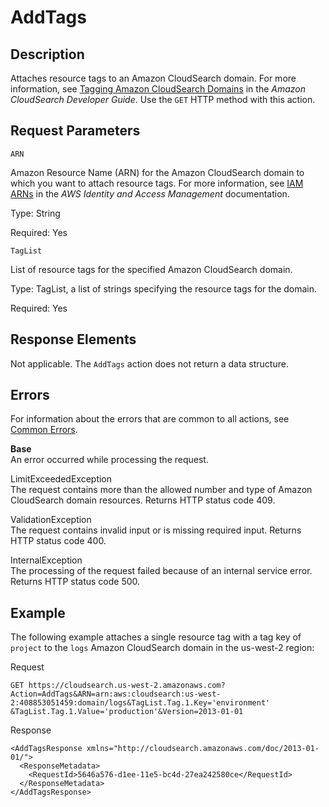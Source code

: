 # AddTags<a name="API_AddTags"></a>

## Description<a name="API_AddTags_Description"></a>

Attaches resource tags to an Amazon CloudSearch domain\. For more information, see [Tagging Amazon CloudSearch Domains](tagging-cloudsearch-domains.md) in the *Amazon CloudSearch Developer Guide*\. Use the `GET` HTTP method with this action\. 

## Request Parameters<a name="API_AddTags_RequestParameters"></a>

`ARN`

Amazon Resource Name \(ARN\) for the Amazon CloudSearch domain to which you want to attach resource tags\. For more information, see [IAM ARNs](http://docs.aws.amazon.com/IAM/latest/UserGuide/reference_identifiers.html#identifiers-arns) in the *AWS Identity and Access Management* documentation\.

Type: String

Required: Yes

`TagList`

List of resource tags for the specified Amazon CloudSearch domain\.

Type: TagList, a list of strings specifying the resource tags for the domain\.

Required: Yes

## Response Elements<a name="API_AddTags_ResponseElements"></a>

 Not applicable\. The `AddTags` action does not return a data structure\.

## Errors<a name="API_AddTags_Errors"></a>

 For information about the errors that are common to all actions, see [Common Errors](CommonErrors.md)\. 

 **Base**   
An error occurred while processing the request\.

LimitExceededException  
The request contains more than the allowed number and type of Amazon CloudSearch domain resources\. Returns HTTP status code 409\.

ValidationException  
The request contains invalid input or is missing required input\. Returns HTTP status code 400\.

InternalException  
The processing of the request failed because of an internal service error\. Returns HTTP status code 500\.

## Example<a name="w3ab1c26b7c14b7c10"></a>

The following example attaches a single resource tag with a tag key of `project` to the `logs` Amazon CloudSearch domain in the us\-west\-2 region:

Request

```
GET https://cloudsearch.us-west-2.amazonaws.com?Action=AddTags&ARN=arn:aws:cloudsearch:us-west-2:408853051459:domain/logs&TagList.Tag.1.Key='environment'
&TagList.Tag.1.Value='production'&Version=2013-01-01
```

Response

```
<AddTagsResponse xmlns="http://cloudsearch.amazonaws.com/doc/2013-01-01/">
  <ResponseMetadata>
    <RequestId>5646a576-d1ee-11e5-bc4d-27ea242580ce</RequestId>
  </ResponseMetadata>
</AddTagsResponse>
```